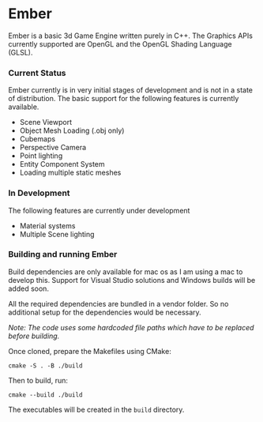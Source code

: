 # Ember

Ember is a basic 3d Game Engine written purely in C++. The Graphics APIs currently supported are OpenGL and the OpenGL Shading Language (GLSL).

### Current Status
Ember currently is in very initial stages of development and is not in a state of distribution. The basic support for the following features is currently available.

 - Scene Viewport
 - Object Mesh Loading (.obj only)
 - Cubemaps
 - Perspective Camera
 - Point lighting
 - Entity Component System
 - Loading multiple static meshes

### In Development
The following features are currently under development

 - Material systems
 - Multiple Scene lighting

### Building and running Ember
Build dependencies are only available for mac os as I am using a mac to develop this. Support for Visual Studio solutions and Windows builds will be added soon.

All the required dependencies are bundled in a vendor folder. So no additional setup for the dependencies would be necessary.

**Note:* The code uses some hardcoded file paths which have to be replaced before building.*

Once cloned, prepare the Makefiles using CMake:

    cmake -S . -B ./build

Then to build, run:

    cmake --build ./build

The executables will be created in the `build` directory.

